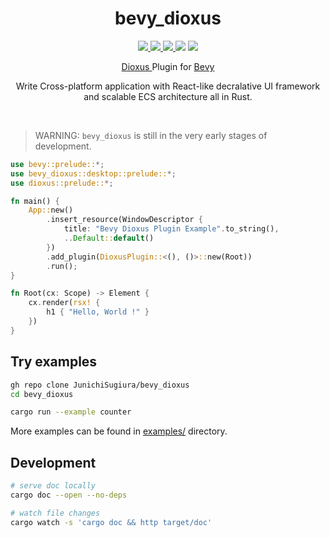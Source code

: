 <div align="center">
    <h1>bevy_dioxus</h1>
    <p align="center">
        <a href="https://github.com/JunichiSugiura/bevy_dioxus/actions/workflows/rust.yml" alt="Github Actions">
            <img src="https://img.shields.io/github/workflow/status/JunichiSugiura/bevy_dioxus/Rust?style=for-the-badge&logo=github" />
        </>
        <a href="https://docs.rs/bevy_dioxus/latest/bevy_dioxus/" alt="API Docs">
            <img src="https://img.shields.io/docsrs/bevy_dioxus?style=for-the-badge" />
        </a>
        <a href="https://crates.io/crates/bevy_dioxus" alt="Crates.io Page">
            <img src="https://img.shields.io/crates/v/bevy_dioxus?style=for-the-badge" />
        </a>
        <img src="https://img.shields.io/crates/d/bevy_dioxus?style=for-the-badge" />
        <img src="https://img.shields.io/crates/l/bevy_dioxus?style=for-the-badge" />
    </p>
    <p>
        <a href="https://github.com/DioxusLabs/dioxus/" target="_blank"> Dioxus </a> Plugin for <a href="https://github.com/bevyengine/bevy" target="_blank">Bevy</a>
    </p>
    <p>Write Cross-platform application with React-like decralative UI framework<br/>and scalable ECS architecture all in Rust.</p>
</div>

<br/>


> WARNING: `bevy_dioxus` is still in the very early stages of development.

```rust
use bevy::prelude::*;
use bevy_dioxus::desktop::prelude::*;
use dioxus::prelude::*;

fn main() {
    App::new()
        .insert_resource(WindowDescriptor {
            title: "Bevy Dioxus Plugin Example".to_string(),
            ..Default::default()
        })
        .add_plugin(DioxusPlugin::<(), ()>::new(Root))
        .run();
}

fn Root(cx: Scope) -> Element {
    cx.render(rsx! {
        h1 { "Hello, World !" }
    })
}
```

## Try examples

```sh
gh repo clone JunichiSugiura/bevy_dioxus
cd bevy_dioxus

cargo run --example counter
```

More examples can be found in [examples/](https://github.com/JunichiSugiura/bevy_dioxus/tree/main/examples) directory.


## Development

```sh
# serve doc locally
cargo doc --open --no-deps

# watch file changes
cargo watch -s 'cargo doc && http target/doc'
```


